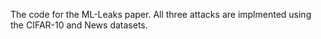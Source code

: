 The code for the ML-Leaks paper. All three attacks are implmented using the CIFAR-10 and News datasets.
